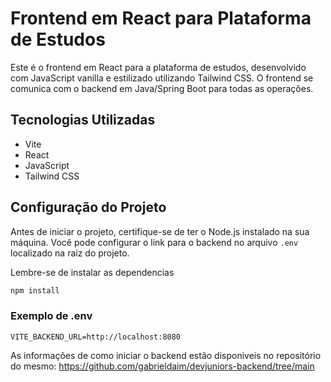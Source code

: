 # Frontend em React para Plataforma de Estudos

Este é o frontend em React para a plataforma de estudos, desenvolvido com JavaScript vanilla e estilizado utilizando Tailwind CSS. O frontend se comunica com o backend em Java/Spring Boot para todas as operações.

## Tecnologias Utilizadas

- Vite
- React
- JavaScript
- Tailwind CSS

## Configuração do Projeto

Antes de iniciar o projeto, certifique-se de ter o Node.js instalado na sua máquina. Você pode configurar o link para o backend no arquivo `.env` localizado na raiz do projeto.

Lembre-se de instalar as dependencias
```cmd
npm install
```

### Exemplo de .env

```env
VITE_BACKEND_URL=http://localhost:8080
```

As informações de como iniciar o backend estão disponiveis no repositório do mesmo:
https://github.com/gabrieldaim/devjuniors-backend/tree/main

